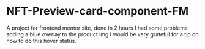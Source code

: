 # NFT-Preview-card-component-FM
A project for frontend mentor site, done in 2 hours
I had some problems adding a blue overlay to the product img
I would be very grateful for a tip on how to do this hover status.

